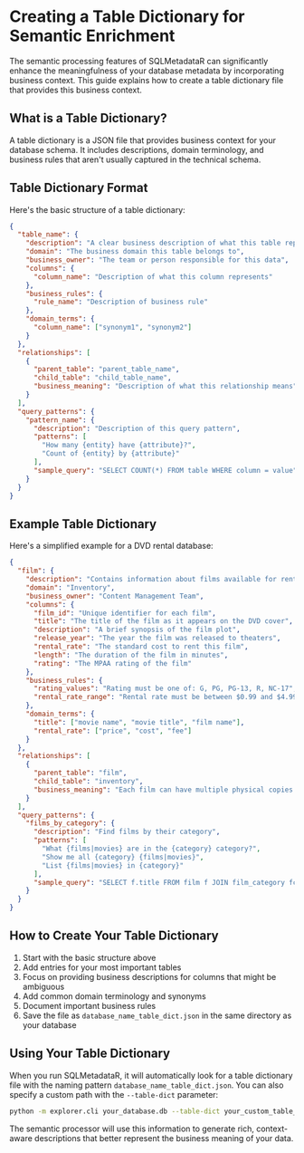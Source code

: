 # Creating a Table Dictionary for Semantic Enrichment

The semantic processing features of SQLMetadataR can significantly enhance the meaningfulness of your database metadata by incorporating business context. This guide explains how to create a table dictionary file that provides this business context.

## What is a Table Dictionary?

A table dictionary is a JSON file that provides business context for your database schema. It includes descriptions, domain terminology, and business rules that aren't usually captured in the technical schema.

## Table Dictionary Format

Here's the basic structure of a table dictionary:

```json
{
  "table_name": {
    "description": "A clear business description of what this table represents",
    "domain": "The business domain this table belongs to",
    "business_owner": "The team or person responsible for this data",
    "columns": {
      "column_name": "Description of what this column represents"
    },
    "business_rules": {
      "rule_name": "Description of business rule"
    },
    "domain_terms": {
      "column_name": ["synonym1", "synonym2"]
    }
  },
  "relationships": [
    {
      "parent_table": "parent_table_name",
      "child_table": "child_table_name",
      "business_meaning": "Description of what this relationship means"
    }
  ],
  "query_patterns": {
    "pattern_name": {
      "description": "Description of this query pattern",
      "patterns": [
        "How many {entity} have {attribute}?",
        "Count of {entity} by {attribute}"
      ],
      "sample_query": "SELECT COUNT(*) FROM table WHERE column = value"
    }
  }
}
```

## Example Table Dictionary

Here's a simplified example for a DVD rental database:

```json
{
  "film": {
    "description": "Contains information about films available for rental",
    "domain": "Inventory",
    "business_owner": "Content Management Team",
    "columns": {
      "film_id": "Unique identifier for each film",
      "title": "The title of the film as it appears on the DVD cover",
      "description": "A brief synopsis of the film plot",
      "release_year": "The year the film was released to theaters",
      "rental_rate": "The standard cost to rent this film",
      "length": "The duration of the film in minutes",
      "rating": "The MPAA rating of the film"
    },
    "business_rules": {
      "rating_values": "Rating must be one of: G, PG, PG-13, R, NC-17",
      "rental_rate_range": "Rental rate must be between $0.99 and $4.99"
    },
    "domain_terms": {
      "title": ["movie name", "movie title", "film name"],
      "rental_rate": ["price", "cost", "fee"]
    }
  },
  "relationships": [
    {
      "parent_table": "film",
      "child_table": "inventory",
      "business_meaning": "Each film can have multiple physical copies in inventory"
    }
  ],
  "query_patterns": {
    "films_by_category": {
      "description": "Find films by their category",
      "patterns": [
        "What {films|movies} are in the {category} category?",
        "Show me all {category} {films|movies}",
        "List {films|movies} in {category}"
      ],
      "sample_query": "SELECT f.title FROM film f JOIN film_category fc ON f.film_id = fc.film_id JOIN category c ON fc.category_id = c.category_id WHERE c.name = '{category}'"
    }
  }
}
```

## How to Create Your Table Dictionary

1. Start with the basic structure above
2. Add entries for your most important tables 
3. Focus on providing business descriptions for columns that might be ambiguous
4. Add common domain terminology and synonyms
5. Document important business rules
6. Save the file as `database_name_table_dict.json` in the same directory as your database

## Using Your Table Dictionary

When you run SQLMetadataR, it will automatically look for a table dictionary file with the naming pattern `database_name_table_dict.json`. You can also specify a custom path with the `--table-dict` parameter:

```bash
python -m explorer.cli your_database.db --table-dict your_custom_table_dict.json
```

The semantic processor will use this information to generate rich, context-aware descriptions that better represent the business meaning of your data.